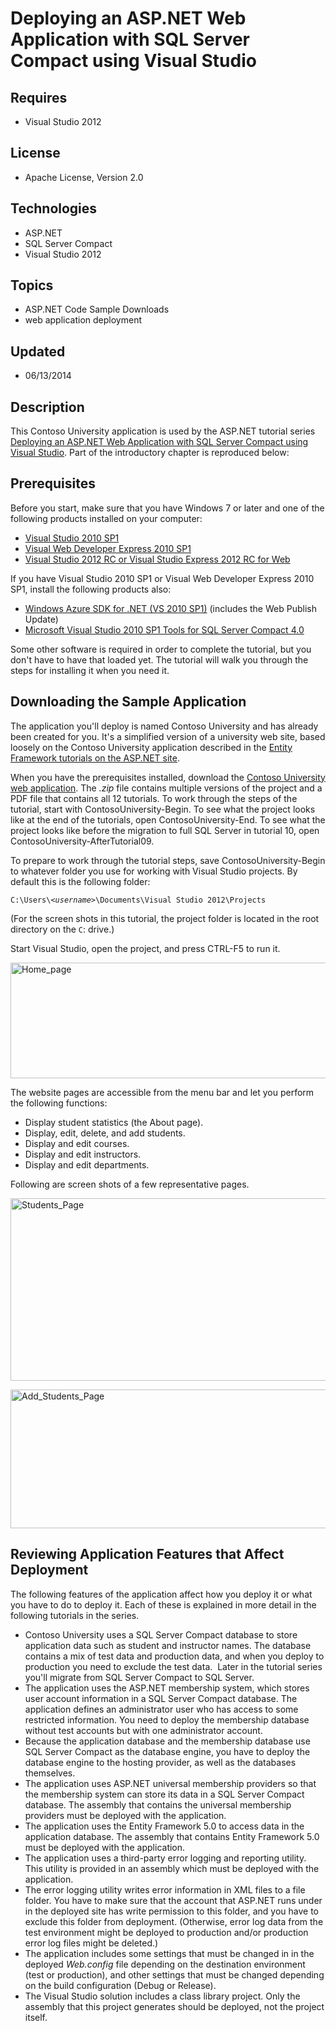 # Deploying an ASP.NET Web Application with SQL Server Compact using Visual Studio
## Requires
- Visual Studio 2012
## License
- Apache License, Version 2.0
## Technologies
- ASP.NET
- SQL Server Compact
- Visual Studio 2012
## Topics
- ASP.NET Code Sample Downloads
- web application deployment
## Updated
- 06/13/2014
## Description

<p>This Contoso University application is used by the ASP.NET tutorial series <a href="http://social.technet.microsoft.com/wiki/contents/articles/11608.e-book-gallery-for-microsoft-technologies.aspx#GettingStartedwiththeEntityFramework4.1usingASP.NETMVC">
</a><a href="http://www.asp.net/web-forms/tutorials/deployment/deployment-to-a-hosting-provider/deployment-to-a-hosting-provider-introduction-1-of-12">Deploying an ASP.NET Web Application with SQL Server Compact using Visual Studio</a>. Part of the introductory
 chapter is reproduced below:</p>
<h2>Prerequisites</h2>
<p>Before you start, make sure that you have Windows 7 or later and one of the following products installed on your computer:</p>
<ul>
<li><a href="http://www.microsoft.com/web/gallery/install.aspx?appsxml=&appid=VS2010SP1Pack">Visual Studio 2010 SP1</a>
</li><li><a href="http://www.microsoft.com/web/gallery/install.aspx?appsxml=&appid=VWD2010SP1Pack">Visual Web Developer Express 2010 SP1</a>
</li><li><a href="http://go.microsoft.com/fwlink/?LinkId=240162">Visual Studio 2012 RC or Visual Studio Express 2012 RC for Web</a>
</li></ul>
<p>If you have Visual Studio 2010 SP1 or Visual Web Developer Express 2010 SP1, install the following products also:</p>
<ul>
<li><a href="http://go.microsoft.com/fwlink/?LinkID=208120">Windows Azure SDK for .NET (VS 2010 SP1)</a> (includes the Web Publish Update)
</li><li><a href="http://www.microsoft.com/web/gallery/install.aspx?appid=SQLCEVSTools">Microsoft Visual Studio 2010 SP1 Tools for SQL Server Compact 4.0</a>
</li></ul>
<p>Some other software is required in order to complete the tutorial, but you don't have to have that loaded yet. The tutorial will walk you through the steps for installing it when you need it.</p>
<h2>Downloading the Sample Application</h2>
<p>The application you'll deploy is named Contoso University and has already been created for you. It's a simplified version of a university web site, based loosely on the Contoso University application described in the
<a href="http://asp.net/entity-framework/tutorials">Entity Framework tutorials on the ASP.NET site</a>.</p>
<p>When you have the prerequisites installed, download the <a href="http://archive.msdn.microsoft.com/Project/Download/FileDownload.aspx?ProjectName=aspnetmsdnexamples&DownloadId=16098">
Contoso University web application</a>. The <em>.zip</em> file contains multiple versions of the project and a PDF file that contains all 12 tutorials. To work through the steps of the tutorial, start with ContosoUniversity-Begin. To see what the project looks
 like at the end of the tutorials, open ContosoUniversity-End. To see what the project looks like before the migration to full SQL Server in tutorial 10, open ContosoUniversity-AfterTutorial09.</p>
<p>To prepare to work through the tutorial steps, save ContosoUniversity-Begin to whatever folder you use for working with Visual Studio projects. By default this is the following folder:</p>
<p><code>C:\Users\<em>&lt;username&gt;</em>\Documents\Visual Studio 2012\Projects</code></p>
<p>(For the screen shots in this tutorial, the project folder is located in the root directory on the
<code>C</code>: drive.)</p>
<p>Start Visual Studio, open the project, and press CTRL-F5 to run it.</p>
<p><a href="http://i3.asp.net/media/2872421/Windows-Live-Writer_Deployment-to-a-Hosting-Provider-Deployi_97F1_Home_page_4.png?cdn_id=2014-05-21-001"><img src="http://i2.asp.net/media/2872427/Windows-Live-Writer_Deployment-to-a-Hosting-Provider-Deployi_97F1_Home_page_thumb_1.png?cdn_id=2014-05-21-001" border="0" alt="Home_page" width="634" height="185"></a></p>
<p>The website pages are accessible from the menu bar and let you perform the following functions:</p>
<ul>
<li>Display student statistics (the About page). </li><li>Display, edit, delete, and add students. </li><li>Display and edit courses. </li><li>Display and edit instructors. </li><li>Display and edit departments. </li></ul>
<p>Following are screen shots of a few representative pages.</p>
<p><a href="http://i2.asp.net/media/2872433/Windows-Live-Writer_Deployment-to-a-Hosting-Provider-Deployi_97F1_Students_Page_1.png?cdn_id=2014-05-21-001"><img src="http://i1.asp.net/media/2872439/Windows-Live-Writer_Deployment-to-a-Hosting-Provider-Deployi_97F1_Students_Page_thumb_1.png?cdn_id=2014-05-21-001" border="0" alt="Students_Page" width="638" height="292"></a></p>
<p><a href="http://i3.asp.net/media/2872445/Windows-Live-Writer_Deployment-to-a-Hosting-Provider-Deployi_97F1_Add_Students_Page_1.png?cdn_id=2014-05-21-001"><img src="http://i3.asp.net/media/2872451/Windows-Live-Writer_Deployment-to-a-Hosting-Provider-Deployi_97F1_Add_Students_Page_thumb_1.png?cdn_id=2014-05-21-001" border="0" alt="Add_Students_Page" width="637" height="222"></a></p>
<h2>Reviewing Application Features that Affect Deployment</h2>
<p>The following features of the application affect how you deploy it or what you have to do to deploy it. Each of these is explained in more detail in the following tutorials in the series.</p>
<ul>
<li>Contoso University uses a SQL Server Compact database to store application data such as student and instructor names. The database contains a mix of test data and production data, and when you deploy to production you need to exclude the test data.&nbsp;
 Later in the tutorial series you'll migrate from SQL Server Compact to SQL Server.
</li><li>The application uses the ASP.NET membership system, which stores user account information in a SQL Server Compact database. The application defines an administrator user who has access to some restricted information. You need to deploy the membership database
 without test accounts but with one administrator account. </li><li>Because the application database and the membership database use SQL Server Compact as the database engine, you have to deploy the database engine to the hosting provider, as well as the databases themselves.
</li><li>The application uses ASP.NET universal membership providers so that the membership system can store its data in a SQL Server Compact database. The assembly that contains the universal membership providers must be deployed with the application.
</li><li>The application uses the Entity Framework 5.0 to access data in the application database. The assembly that contains Entity Framework 5.0 must be deployed with the application.
</li><li>The application uses a third-party error logging and reporting utility. This utility is provided in an assembly which must be deployed with the application.
</li><li>The error logging utility writes error information in XML files to a file folder. You have to make sure that the account that ASP.NET runs under in the deployed site has write permission to this folder, and you have to exclude this folder from deployment.
 (Otherwise, error log data from the test environment might be deployed to production and/or production error log files might be deleted.)
</li><li>The application includes some settings that must be changed in in the deployed
<em>Web.config</em> file depending on the destination environment (test or production), and other settings that must be changed depending on the build configuration (Debug or Release).
</li><li>The Visual Studio solution includes a class library project. Only the assembly that this project generates should be deployed, not the project itself.
</li></ul>
